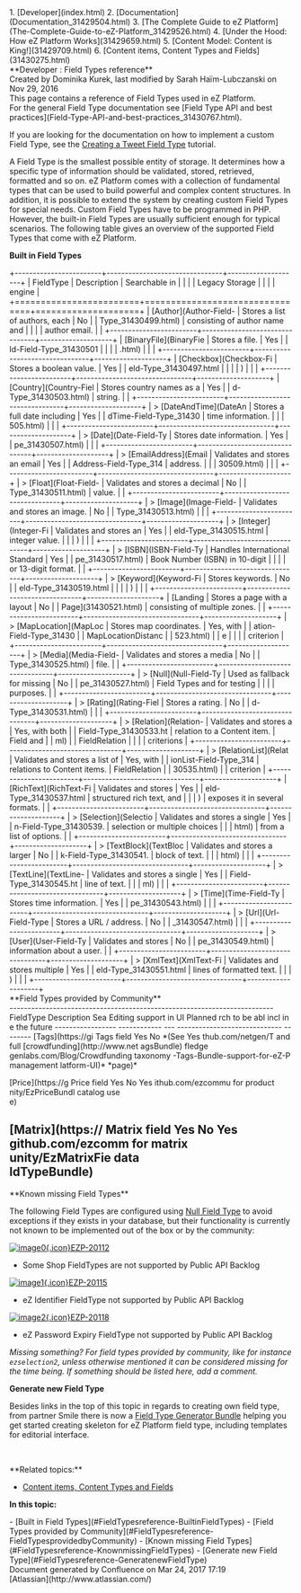 <div id="page">
<div id="main" class="aui-page-panel">
<div id="main-header">
<div id="breadcrumb-section">
1.  [Developer](index.html)
2.  [Documentation](Documentation_31429504.html)
3.  [The Complete Guide to eZ
    Platform](The-Complete-Guide-to-eZ-Platform_31429526.html)
4.  [Under the Hood: How eZ Platform Works](31429659.html)
5.  [Content Model: Content is King!](31429709.html)
6.  [Content items, Content Types and Fields](31430275.html)

</div>
**Developer : Field Types reference**

</div>
<div id="content" class="view">
<div class="page-metadata">
Created by Dominika Kurek, last modified by Sarah Haïm-Lubczanski on Nov
29, 2016

</div>
<div id="main-content" class="wiki-content group">
<div class="contentLayout2">
<div class="columnLayout two-right-sidebar"
data-layout="two-right-sidebar">
<div class="cell normal" data-type="normal">
<div class="innerCell">
This page contains a reference of Field Types used in eZ Platform.

<div
class="confluence-information-macro confluence-information-macro-information">
<div class="confluence-information-macro-body">
For the general Field Type documentation see [Field Type API and best
practices](Field-Type-API-and-best-practices_31430767.html).

If you are looking for the documentation on how to implement a custom
Field Type, see the [Creating a Tweet Field
Type](Creating-a-Tweet-Field-Type_31429766.html) tutorial.

</div>
</div>
A Field Type is the smallest possible entity of storage. It determines
how a specific type of information should be validated, stored,
retrieved, formatted and so on. eZ Platform comes with a collection of
fundamental types that can be used to build powerful and complex content
structures. In addition, it is possible to extend the system by creating
custom Field Types for special needs. Custom Field Types have to be
programmed in PHP. However, the built-in Field Types are usually
sufficient enough for typical scenarios. The following table gives an
overview of the supported Field Types that come with eZ Platform.

**Built in Field Types**

<div class="table-wrap">
+------------------------+--------------------------------+--------------------+
| FieldType              | Description                    | Searchable in      |
|                        |                                | Legacy Storage     |
|                        |                                | engine             |
+========================+================================+====================+
| [Author](Author-Field- | Stores a list of authors, each | No                 |
| Type_31430499.html)    | consisting of author name and  |                    |
|                        | author email.                  |                    |
+------------------------+--------------------------------+--------------------+
| [BinaryFile](BinaryFie | Stores a file.                 | Yes                |
| ld-Field-Type_31430501 |                                |                    |
| .html)                 |                                |                    |
+------------------------+--------------------------------+--------------------+
| [Checkbox](Checkbox-Fi | Stores a boolean value.        | Yes                |
| eld-Type_31430497.html |                                |                    |
| )                      |                                |                    |
+------------------------+--------------------------------+--------------------+
| [Country](Country-Fiel | Stores country names as a      | Yes                |
| d-Type_31430503.html)  | string.                        |                    |
+------------------------+--------------------------------+--------------------+
| > [DateAndTime](DateAn | Stores a full date including   | Yes                |
| dTime-Field-Type_31430 | time information.              |                    |
| 505.html)              |                                |                    |
+------------------------+--------------------------------+--------------------+
| > [Date](Date-Field-Ty | Stores date information.       | Yes                |
| pe_31430507.html)      |                                |                    |
+------------------------+--------------------------------+--------------------+
| > [EmailAddress](Email | Validates and stores an email  | Yes                |
| Address-Field-Type_314 | address.                       |                    |
| 30509.html)            |                                |                    |
+------------------------+--------------------------------+--------------------+
| > [Float](Float-Field- | Validates and stores a decimal | No                 |
| Type_31430511.html)    | value.                         |                    |
+------------------------+--------------------------------+--------------------+
| > [Image](Image-Field- | Validates and stores an image. | No                 |
| Type_31430513.html)    |                                |                    |
+------------------------+--------------------------------+--------------------+
| > [Integer](Integer-Fi | Validates and stores an        | Yes                |
| eld-Type_31430515.html | integer value.                 |                    |
| )                      |                                |                    |
+------------------------+--------------------------------+--------------------+
| > [ISBN](ISBN-Field-Ty | Handles International Standard | Yes                |
| pe_31430517.html)      | Book Number (ISBN) in 10-digit |                    |
|                        | or 13-digit format.            |                    |
+------------------------+--------------------------------+--------------------+
| > [Keyword](Keyword-Fi | Stores keywords.               | No                 |
| eld-Type_31430519.html |                                |                    |
| )                      |                                |                    |
+------------------------+--------------------------------+--------------------+
| [Landing               | Stores a page with a layout    | No                 |
| Page](31430521.html)   | consisting of multiple zones.  |                    |
+------------------------+--------------------------------+--------------------+
| > [MapLocation](MapLoc | Stores map coordinates.        | Yes, with          |
| ation-Field-Type_31430 |                                | MapLocationDistanc |
| 523.html)              |                                | e                  |
|                        |                                | criterion          |
+------------------------+--------------------------------+--------------------+
| > [Media](Media-Field- | Validates and stores a media   | No                 |
| Type_31430525.html)    | file.                          |                    |
+------------------------+--------------------------------+--------------------+
| > [Null](Null-Field-Ty | Used as fallback for missing   | No                 |
| pe_31430527.html)      | Field Types and for testing    |                    |
|                        | purposes.                      |                    |
+------------------------+--------------------------------+--------------------+
| > [Rating](Rating-Fiel | Stores a rating.               | No                 |
| d-Type_31430531.html)  |                                |                    |
+------------------------+--------------------------------+--------------------+
| > [Relation](Relation- | Validates and stores a         | Yes, with both     |
| Field-Type_31430533.ht | relation to a Content item.    | Field and          |
| ml)                    |                                | FieldRelation      |
|                        |                                | criterions         |
+------------------------+--------------------------------+--------------------+
| > [RelationList](Relat | Validates and stores a list of | Yes, with          |
| ionList-Field-Type_314 | relations to Content items.    | FieldRelation      |
| 30535.html)            |                                | criterion          |
+------------------------+--------------------------------+--------------------+
| [RichText](RichText-Fi | Validates and stores           | Yes                |
| eld-Type_31430537.html | structured rich text, and      |                    |
| )                      | exposes it in several formats. |                    |
+------------------------+--------------------------------+--------------------+
| > [Selection](Selectio | Validates and stores a single  | Yes                |
| n-Field-Type_31430539. | selection or multiple choices  |                    |
| html)                  | from a list of options.        |                    |
+------------------------+--------------------------------+--------------------+
| > [TextBlock](TextBloc | Validates and stores a larger  | No                 |
| k-Field-Type_31430541. | block of text.                 |                    |
| html)                  |                                |                    |
+------------------------+--------------------------------+--------------------+
| > [TextLine](TextLine- | Validates and stores a single  | Yes                |
| Field-Type_31430545.ht | line of text.                  |                    |
| ml)                    |                                |                    |
+------------------------+--------------------------------+--------------------+
| > [Time](Time-Field-Ty | Stores time information.       | Yes                |
| pe_31430543.html)      |                                |                    |
+------------------------+--------------------------------+--------------------+
| > [Url](Url-Field-Type | Stores a URL / address.        | No                 |
| _31430547.html)        |                                |                    |
+------------------------+--------------------------------+--------------------+
| > [User](User-Field-Ty | Validates and stores           | No                 |
| pe_31430549.html)      | information about a user.      |                    |
+------------------------+--------------------------------+--------------------+
| > [XmlText](XmlText-Fi | Validates and stores multiple  | Yes                |
| eld-Type_31430551.html | lines of formatted text.       |                    |
| )                      |                                |                    |
+------------------------+--------------------------------+--------------------+

</div>
**Field Types provided by Community**

<div class="table-wrap">
  -------------------------------------------------------------------------
  FieldType         Description  Sea Editing support in UI         Planned
                                 rch                               to be
                                 abl                               incl in
                                 e                                 the
                                                                   future
  ----------------- ------------ --- ----------------------------- --------
  [Tags](https://gi Tags field   Yes No *(See                      Yes
  thub.com/netgen/T and full         [crowdfunding](http://www.net 
  agsBundle)        fledge           genlabs.com/Blog/Crowdfunding 
                    taxonomy         -Tags-Bundle-support-for-eZ-P 
                    management       latform-UI)*                  
                                     *page)*                       

  [Price](https://g Price field  Yes No                            Yes
  ithub.com/ezcommu for product                                    
  nity/EzPriceBundl catalog use                                    
  e)                                                               

  [Matrix](https:// Matrix field Yes No                            Yes
  github.com/ezcomm for matrix                                     
  unity/EzMatrixFie data                                           
  ldTypeBundle)                                                    
  -------------------------------------------------------------------------

</div>
**Known missing Field Types**

The following Field Types are configured using [Null Field
Type](Null-Field-Type_31430527.html) to avoid exceptions if they exists
in your database, but their functionality is currently not known to be
implemented out of the box or by the community:

[![image0](https://jira.ez.no/images/icons/issuetypes/story.png){.icon}EZP-20112](https://jira.ez.no/browse/EZP-20112?src=confmacro)
- Some Shop FieldTypes are not supported by Public API Backlog

[![image1](https://jira.ez.no/images/icons/issuetypes/story.png){.icon}EZP-20115](https://jira.ez.no/browse/EZP-20115?src=confmacro)
- eZ Identifier FieldType not supported by Public API Backlog

[![image2](https://jira.ez.no/images/icons/issuetypes/story.png){.icon}EZP-20118](https://jira.ez.no/browse/EZP-20118?src=confmacro)
- eZ Password Expiry FieldType not supported by Public API Backlog

*Missing something? For field types provided by community, like for
instance `ezselection2`, unless otherwise mentioned it can be considered
missing for the time being. If something should be listed here, add a
comment.* 

**Generate new Field Type**

Besides links in the top of this topic in regards to creating own field
type, from partner Smile there is now a [Field Type Generator
Bundle](https://github.com/Smile-SA/EzFieldTypeGeneratorBundle) helping
you get started creating skeleton for eZ Platform field type, including
templates for editorial interface. 

 

</div>
</div>
<div class="cell aside" data-type="aside">
<div class="innerCell">
**Related topics:**

-   [Content items, Content Types and Fields](31430275.html)

**In this topic:**

<div class="toc-macro rbtoc1490375993812">
-   [Built in Field Types](#FieldTypesreference-BuiltinFieldTypes)
-   [Field Types provided by
    Community](#FieldTypesreference-FieldTypesprovidedbyCommunity)
-   [Known missing Field
    Types](#FieldTypesreference-KnownmissingFieldTypes)
-   [Generate new Field Type](#FieldTypesreference-GeneratenewFieldType)

</div>
</div>
</div>
</div>
</div>
</div>
</div>
</div>
<div id="footer" role="contentinfo">
<div class="section footer-body">
Document generated by Confluence on Mar 24, 2017 17:19

<div id="footer-logo">
[Atlassian](http://www.atlassian.com/)

</div>
</div>
</div>
</div>

